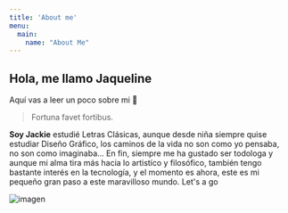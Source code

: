 ```yaml
---
title: 'About me'
menu:
  main:
    name: "About Me"
---
```


## Hola, me llamo Jaqueline

Aquí vas a leer un poco sobre mi 🤩

> Fortuna favet fortibus.

**Soy Jackie** estudié Letras Clásicas, aunque desde niña siempre quise estudiar Diseño Gráfico,
los caminos de la vida no son como yo pensaba, no son como imaginaba...
  En fin, siempre me ha gustado ser todologa y aunque mi alma tira más hacia lo artistíco y filosófico,
también tengo bastante interés en la tecnología, y el momento es ahora, este es mi pequeño gran paso a este maravilloso 
mundo. Let's a go 
 
 ![imagen](https://github.com/JaquelineJT/my_launchx_blog/docs/images/1Xq8.gif) 

